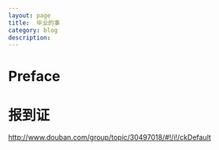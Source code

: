 ```yaml
---
layout: page
title:	毕业的事
category: blog
description: 
---
```

# Preface


# 报到证
http://www.douban.com/group/topic/30497018/#!/i!/ckDefault
